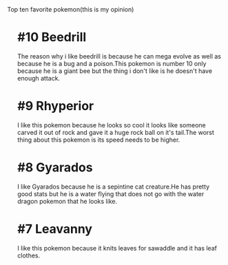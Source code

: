 <DOCTYPE html>
<head>
<body>
Top ten favorite pokemon(this is my opinion)
</body>
</head>
<ul>
<h1>#10 Beedrill</h1>
<p>The reason why i like beedrill is because he can mega evolve as well as because he is a bug and a poison.This pokemon is number 10 only because he is a giant bee but the thing i don't like is he doesn't have enough attack.
<h1>#9 Rhyperior</h1>
<p>I like this pokemon because he looks so cool it looks like someone carved it out of rock and gave it a huge rock ball on it's tail.The worst thing about this pokemon is its speed needs to be higher.</p>
<h1>#8 Gyarados</h1>
<p>I like Gyarados because he is a sepintine cat creature.He has pretty good stats but he is a water flying that does not go with the water dragon pokemon that he looks like.
<h1>#7 Leavanny</h1>
<p>I like this pokemon because it knits leaves for sawaddle and it has leaf clothes.</p>
